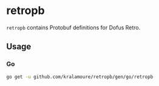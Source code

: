 # retropb

`retropb` contains Protobuf definitions for Dofus Retro.

## Usage

### Go

```sh
go get -u github.com/kralamoure/retropb/gen/go/retropb
```
